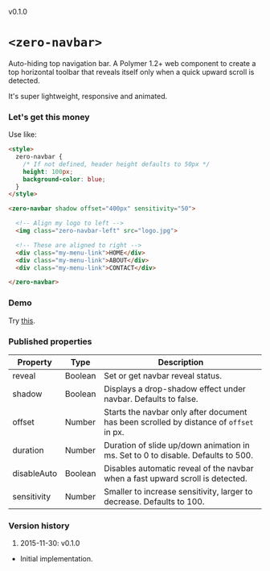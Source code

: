v0.1.0

# `<zero-navbar>`

Auto-hiding top navigation bar. A Polymer 1.2+ web component to create a top
horizontal toolbar that reveals itself only when a quick upward scroll is
detected.

It's super lightweight, responsive and animated.


### Let's get this money

Use like:

```html
<style>
  zero-navbar {
    /* If not defined, header height defaults to 50px */
    height: 100px;
    background-color: blue;
  }
</style>

<zero-navbar shadow offset="400px" sensitivity="50">

  <!-- Align my logo to left -->
  <img class="zero-navbar-left" src="logo.jpg">

  <!-- These are aligned to right -->
  <div class="my-menu-link">HOME</div>
  <div class="my-menu-link">ABOUT</div>
  <div class="my-menu-link">CONTACT</div>

</zero-navbar>
```


### Demo

Try [this](https://cdn.rawgit.com/zerodevx/zero-navbar/v0.1.0/demo/demo.html).


### Published properties

| Property    | Type    | Description |
|-------------|---------|-------------|
| reveal      | Boolean | Set or get navbar reveal status. |
| shadow      | Boolean | Displays a drop-shadow effect under navbar. Defaults to false. |
| offset      | Number  | Starts the navbar only after document has been scrolled by distance of `offset` in px. |
| duration    | Number  | Duration of slide up/down animation in ms. Set to 0 to disable. Defaults to 500. |
| disableAuto | Boolean | Disables automatic reveal of the navbar when a fast upward scroll is detected. |
| sensitivity | Number  | Smaller to increase sensitivity, larger to decrease. Defaults to 100. |


### Version history

1. 2015-11-30: v0.1.0
  * Initial implementation.


